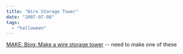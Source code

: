 ```yaml
---
title: "Wire Storage Tower"
date: "2007-07-08"
tags: 
  - "halloween"
---
```


[MAKE: Blog: Make a wire storage tower](http://www.makezine.com/blog/archive/2007/05/make_a_wire_storage_tower.html?CMP=OTC-0D6B48984890 "MAKE: Blog: Make a wire storage tower") -- need to make one of these
